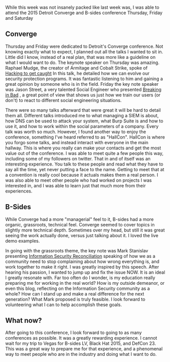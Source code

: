While this week was not insanely packed like last week was, I was able to attend 
the 2015 Detroit Converge and B-sides conference Thursday, Friday and Saturday

## Converge

Thursday and Friday were dedicated to Detroit's Converge conference. Not 
knowing exactly what to expect, I planned out all the talks I wanted to sit in. 
Little did I know, instead of a real plan, that was more like a guideline on 
what I would want to do. The keynote speaker on Thursday was amazing. Raphael 
Mudge, the creator of Armitage and Cobalt Strike, spoke of 
[Hacking to get
caught](http://www.irongeek.com/i.php?page=videos/converge2015/keynote00-raphael-mudge-keynote-raphael-mudge) 
In this talk, he detailed how we can evolve our security protection programs. 
It was fantastic listening to him and gaining a great opinion by someone who 
is in the field. Friday the key note speaker was Jason Street, a very talented 
Social Engineer who presented 
[Breaking in
Bad](http://www.irongeek.com/i.php?page=videos/converge2015/keynote01-breaking-in-bad-im-the-one-who-doesnt-knock-jayson-e-street)
, a great point of view that shows us just how we train our users (or don't) 
to react to different social engineering situations.

There were so many talks afterward that were great it will be hard to detail 
them all. Different talks introduced me to what managing a SIEM is about, how 
DNS can be used to attack your system, what Burp Suite is and how to use it, 
and how to work within the social parameters of a company. Every talk was worth 
so much. However, I found another way to enjoy the conference, something I've 
heard referred to as "HallCon". HallCon is where you forgo some talks, and 
instead interact with everyone in the main hallway. This is where you really 
can make your contacts and get the most value out of the conference. I was able 
to meet quite a few people this way, including some of my followers on twitter. 
That in and of itself was an interesting experience. You talk to these people 
and read what they have to say all the time, yet never putting a face to the 
name. Getting to meet that at a convention is really cool because it actuals 
makes them a real person. I was also able to meet other people who had worked 
on projects I was interested in, and I was able to learn just that much more 
from their experiences.

## B-Sides

While Converge had a more "managerial" feel to it, B-sides had a more organic, 
grassroots, technical feel. Converge seemed to cover topics in slightly more 
technical depth. Sometimes over my head, but still it was great seeing the work 
actually done, versus just talking about it. I loved the live demo examples.

In going with the grassroots theme, the key note was Mark Stanislav presenting 
[Information Security
Reconciliation](http://www.irongeek.com/i.php?page=videos/bsidesdetroit2015/keynote00-information-security-reconciliation-the-scene-and-the-profession-mark-stanislav)
speaking of how we as a community need to stop complaining about how wrong 
everything is, and work together to make it right. I was greatly inspired by this 
speech. After hearing his passion, I wanted to jump up and fix the issue NOW. It 
is an ideal I greatly resonate with. Far too often do I wonder, is my education 
really preparing me for working in the real world? How is my outside demeanor, 
or even this blog, reflecting on the Information Security community as a whole? 
How can I stand up and make a real difference for the next generation? What 
Mark proposed is truly feasible. I look forward to volunteering what I can 
to help accomplish these goals.

## What now?

After going to this conference, I look forward to going to as many conferences 
as possible. It was a greatly rewarding experience. I cannot wait for my trip 
to Vegas for B-sides LV, Black Hat 2015, and DefCon 23. This was a great way 
to prepare me for that experience, and a phenomenal way to meet people who are 
in the industry and doing what I want to do.
